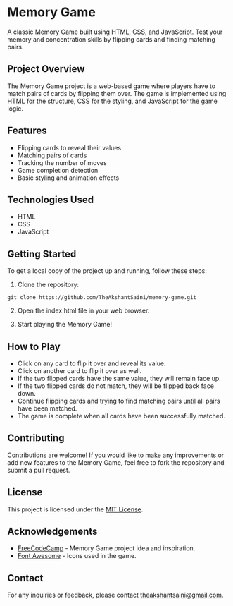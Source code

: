 # Memory Game

A classic Memory Game built using HTML, CSS, and JavaScript. Test your memory and concentration skills by flipping cards and finding matching pairs.

## Project Overview

The Memory Game project is a web-based game where players have to match pairs of cards by flipping them over. The game is implemented using HTML for the structure, CSS for the styling, and JavaScript for the game logic.

## Features

- Flipping cards to reveal their values
- Matching pairs of cards
- Tracking the number of moves
- Game completion detection
- Basic styling and animation effects

## Technologies Used

- HTML
- CSS
- JavaScript

## Getting Started

To get a local copy of the project up and running, follow these steps:

1. Clone the repository:

```
git clone https://github.com/TheAkshantSaini/memory-game.git
```

2. Open the index.html file in your web browser.

3. Start playing the Memory Game!

## How to Play

- Click on any card to flip it over and reveal its value.
- Click on another card to flip it over as well.
- If the two flipped cards have the same value, they will remain face up.
- If the two flipped cards do not match, they will be flipped back face down.
- Continue flipping cards and trying to find matching pairs until all pairs have been matched.
- The game is complete when all cards have been successfully matched.

## Contributing

Contributions are welcome! If you would like to make any improvements or add new features to the Memory Game, feel free to fork the repository and submit a pull request.

## License

This project is licensed under the [MIT License](LICENSE).

## Acknowledgements

- [FreeCodeCamp](https://www.freecodecamp.org/) - Memory Game project idea and inspiration.
- [Font Awesome](https://fontawesome.com/) - Icons used in the game.

## Contact

For any inquiries or feedback, please contact [theakshantsaini@gmail.com](mailto:theakshantsaini@gmail.com).
